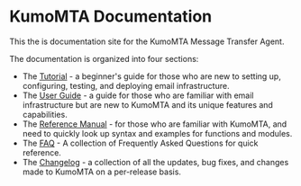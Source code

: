 # KumoMTA Documentation

This the is documentation site for the KumoMTA Message Transfer Agent.

The documentation is organized into four sections:

- The [Tutorial](tutorial/quickstart.md) - a beginner's guide for those who are new to setting up, configuring, testing, and deploying email infrastructure.
- The [User Guide](userguide/index.md) - a guide for those who are familiar with email infrastructure but are new to KumoMTA and its unique features and capabilities.
- The [Reference Manual](reference/index.md) - for those who are familiar with KumoMTA, and need to quickly look up syntax and examples for functions and modules.
- The [FAQ](faq/index.md) - A collection of Frequently Asked Questions for quick reference.
- The [Changelog](changelog/index.md) - a collection of all the updates, bug fixes, and changes made to KumoMTA on a per-release basis.
